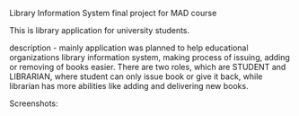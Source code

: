 Library Information System
final project for MAD course

This is library application for university students.

description - mainly application was planned to help educational organizations library information system, 
making process of issuing, adding or removing of books easier. There are two roles, which are STUDENT and LIBRARIAN,
where student can only issue book or give it back, while librarian has more abilities like adding and delivering new books. 

Screenshots:



